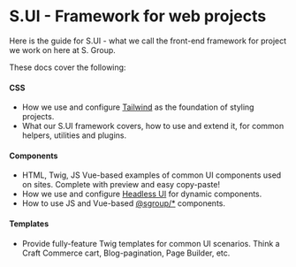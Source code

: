 # S.UI - Framework for web projects
Here is the guide for S.UI - what we call the front-end framework for project we work on here at S. Group. 

These docs cover the following:

#### CSS
- How we use and configure [Tailwind](https://tailwindcss.com/docs) as the foundation of styling projects.
- What our S.UI framework covers, how to use and extend it, for common helpers, utilities and plugins.

#### Components
- HTML, Twig, JS Vue-based examples of common UI components used on sites. Complete with preview and easy copy-paste!
- How we use and configure [Headless UI](https://headlessui.dev/) for dynamic components.
- How to use JS and Vue-based [@sgroup/*]() components.

#### Templates
- Provide fully-feature Twig templates for common UI scenarios. Think a Craft Commerce cart, Blog-pagination, Page Builder, etc.
